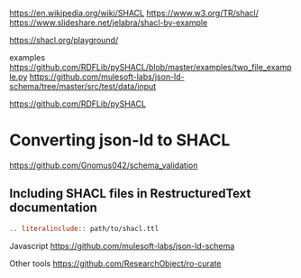 
https://en.wikipedia.org/wiki/SHACL
https://www.w3.org/TR/shacl/
https://www.slideshare.net/jelabra/shacl-by-example

https://shacl.org/playground/

examples
https://github.com/RDFLib/pySHACL/blob/master/examples/two_file_example.py
https://github.com/mulesoft-labs/json-ld-schema/tree/master/src/test/data/input

https://github.com/RDFLib/pySHACL

# Converting json-ld to SHACL
https://github.com/Gnomus042/schema_validation

## Including SHACL files in RestructuredText documentation
```rest
.. literalinclude:: path/to/shacl.ttl

```

Javascript
https://github.com/mulesoft-labs/json-ld-schema

Other tools
https://github.com/ResearchObject/ro-curate